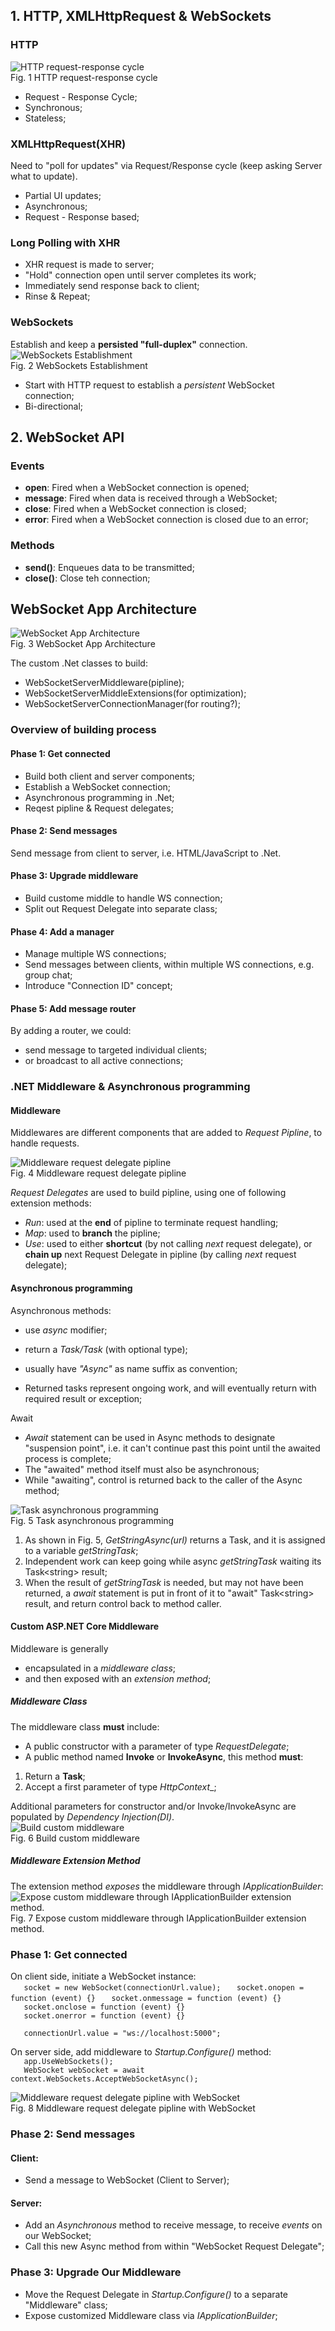 ## 1. HTTP, XMLHttpRequest & WebSockets 
### HTTP 
![HTTP request-response cycle](https://github.com/sharship/WebSockets-SignalR/blob/main/imgs/Http.PNG "HTTP request-response cycle")  
Fig. 1 HTTP request-response cycle  

- Request - Response Cycle; 
- Synchronous; 
- Stateless; 

### XMLHttpRequest\(XHR\) 
Need to "poll for updates" via Request/Response cycle \(keep asking Server what to update\). 
- Partial UI updates; 
- Asynchronous; 
- Request - Response based; 

### Long Polling with XHR 
- XHR request is made to server; 
- "Hold" connection open until server completes its work; 
- Immediately send response back to client; 
- Rinse & Repeat; 

### WebSockets 
Establish and keep a __persisted "full-duplex"__ connection. 
![WebSockets Establishment](https://github.com/sharship/WebSockets-SignalR/blob/main/imgs/WebSockets.PNG "WebSockets Establishment")  
Fig. 2 WebSockets Establishment  

- Start with HTTP request to establish a _persistent_ WebSocket connection; 
- Bi-directional; 

## 2. WebSocket API  
### Events 
- __open__: Fired when a WebSocket connection is opened; 
- __message__: Fired when data is received through a WebSocket; 
- __close__: Fired when a WebSocket connection is closed; 
- __error__: Fired when a WebSocket connection is closed due to an error; 

### Methods 
- __send\(\)__: Enqueues data to be transmitted; 
- __close\(\)__: Close teh connection; 

## WebSocket App Architecture 
![WebSocket App Architecture](https://github.com/sharship/WebSockets-SignalR/blob/main/imgs/WebSocket%20App%20Architecture.png "WebSocket App Architecture")  
Fig. 3 WebSocket App Architecture  

The custom .Net classes to build: 
- WebSocketServerMiddleware\(pipline\); 
- WebSocketServerMiddleExtensions\(for optimization\); 
- WebSocketServerConnectionManager\(for routing?\); 

### Overview of building process 
#### Phase 1: Get connected 
- Build both client and server components; 
- Establish a WebSocket connection; 
- Asynchronous programming in .Net; 
- Reqest pipline & Request delegates; 

#### Phase 2: Send messages 
Send message from client to server, i.e. HTML/JavaScript to .Net. 

#### Phase 3: Upgrade middleware 
- Build custome middle to handle WS connection; 
- Split out Request Delegate into separate class; 

#### Phase 4: Add a manager 
- Manage multiple WS connections; 
- Send messages between clients, within multiple WS connections, e.g. group chat; 
- Introduce "Connection ID" concept; 

#### Phase 5: Add message router 
By adding a router, we could: 
- send message to targeted individual clients; 
- or broadcast to all active connections; 

### .NET Middleware & Asynchronous programming

#### Middleware
Middlewares are different components that are added to _Request Pipline_, to handle requests.  

![Middleware request delegate pipline](https://github.com/sharship/WebSockets-SignalR/blob/main/imgs/request-delegate-pipeline.png "Middleware request delegate pipline")  
Fig. 4 Middleware request delegate pipline  

_Request Delegates_ are used to build pipline, using one of following extension methods:  
- _Run_: used at the **end** of pipline to terminate request handling;  
- _Map_: used to **branch** the pipline;  
- _Use_: used to either **shortcut** (by not calling _next_ request delegate), or **chain up** next Request Delegate in pipline (by calling _next_ request delegate);  

#### Asynchronous programming
Asynchronous methods:  
- use _async_ modifier;  
- return a _Task/Task<T>_ \(with optional type\);  
- usually have _"Async"_ as name suffix as convention;  

- Returned tasks represent ongoing work, and will eventually return with required result or exception;

Await  
- _Await_ statement can be used in Async methods to designate "suspension point", i.e. it can't continue past this point until the awaited process is complete;
- The "awaited" method itself must also be asynchronous;
- While "awaiting", control is returned back to the caller of the Async method;

![Task asynchronous programming](https://github.com/sharship/WebSockets-SignalR/blob/main/imgs/async-program.png "Task asynchronous programming")  
Fig. 5 Task asynchronous programming  

1. As shown in Fig. 5, _GetStringAsync\(url\)_ returns a Task, and it is assigned to a variable _getStringTask_;  
2. Independent work can keep going while async _getStringTask_ waiting its Task\<string\> result;  
3. When the result of _getStringTask_ is needed, but may not have been returned, a _await_ statement is put in front of it to "await" Task\<string\> result, and return control back to method caller.  


#### Custom ASP.NET Core Middleware
Middleware is generally  
- encapsulated in a _middleware class_;  
- and then exposed with an _extension method_;  

##### Middleware Class  
The middleware class **must** include:  
- A public constructor with a parameter of type _RequestDelegate_;  
- A public method named __Invoke__ or __InvokeAsync__, this method **must**:  
1. Return a **Task**;  
2. Accept a first parameter of type _HttpContext__;  

Additional parameters for constructor and/or Invoke/InvokeAsync are populated by _Dependency Injection\(DI\)_.  
![Build custom middleware](https://github.com/sharship/WebSockets-SignalR/blob/main/imgs/custom-middleware.png "Build custom middleware")  
Fig. 6 Build custom middleware  

##### Middleware Extension Method  
The extension method _exposes_ the middleware through _IApplicationBuilder_:  
![Expose custom middleware through IApplicationBuilder extension method.](https://github.com/sharship/WebSockets-SignalR/blob/main/imgs/expose-middleware.png "Expose custom middleware through IApplicationBuilder extension method.")  
Fig. 7 Expose custom middleware through IApplicationBuilder extension method.  


### Phase 1: Get connected 
On client side, initiate a WebSocket instance:  
`   socket = new WebSocket(connectionUrl.value);` 
`   socket.onopen = function (event) {}` 
`   socket.onmessage = function (event) {}`  
`   socket.onclose = function (event) {}`  
`   socket.onerror = function (event) {}`  
  
`   connectionUrl.value = "ws://localhost:5000";`  

On server side, add middleware to _Startup.Configure()_ method:  
`   app.UseWebSockets();`  
`   WebSocket webSocket = await context.WebSockets.AcceptWebSocketAsync();`  

![Middleware request delegate pipline with WebSocket](https://github.com/sharship/WebSockets-SignalR/blob/main/imgs/websocket-pipline.jpg "Middleware request delegate pipline with WebSocket")  
Fig. 8 Middleware request delegate pipline with WebSocket  

### Phase 2: Send messages 
#### Client: 
- Send a message to WebSocket \(Client to Server\);  

#### Server: 
- Add an _Asynchronous_ method to receive message, to receive _events_ on our WebSocket;  
- Call this new Async method from within "WebSocket Request Delegate";  

### Phase 3: Upgrade Our Middleware
- Move the Request Delegate in _Startup.Configure\(\)_ to a separate "Middleware" class;  
- Expose customized Middleware class via _IApplicationBuilder_;  


